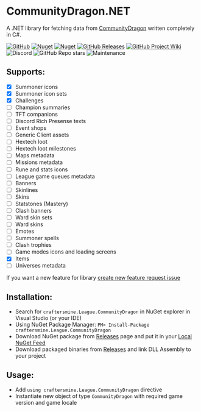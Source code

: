 # CommunityDragon.NET
A .NET library for fetching data from [CommunityDragon](https://communitydragon.org) written completely in C#.

[![GitHub](https://img.shields.io/github/license/craftersmine/League.CommunityDragon?color=darklime)](/LICENSE) 
[![Nuget](https://img.shields.io/nuget/v/craftersmine.League.CommunityDragon?logo=nuget)](https://www.nuget.org/packages/craftersmine.League.CommunityDragon) 
[![Nuget](https://img.shields.io/nuget/dt/craftersmine.League.CommunityDragon?label=nuget%20downloads&logo=nuget)](https://www.nuget.org/packages/craftersmine.League.CommunityDragon) 
[![GitHub Releases](https://img.shields.io/github/downloads/craftersmine/League.CommunityDragon/total?label=github%20downloads&logo=github)](https://github.com/craftersmine/SteamGridDB.NET/releases)
[![GitHub Project Wiki](https://img.shields.io/badge/docs-github--wiki-brightgreen)](https://github.com/craftersmine/League.CommunityDragon/wiki)
![Discord](https://img.shields.io/badge/discord-craftersmine-5865f2?logo=discord&logoColor=white)
![GitHub Repo stars](https://img.shields.io/github/stars/craftersmine/League.CommunityDragon)
![Maintenance](https://img.shields.io/maintenance/yes/2025)

## Supports:
* [x] Summoner icons
* [x] Summoner icon sets
* [x] Challenges
* [ ] Champion summaries
* [ ] TFT companions
* [ ] Discord Rich Presense texts
* [ ] Event shops
* [ ] Generic Client assets
* [ ] Hextech loot
* [ ] Hextech loot milestones
* [ ] Maps metadata
* [ ] Missions metadata
* [ ] Rune and stats icons
* [ ] League game queues metadata
* [ ] Banners
* [ ] Skinlines
* [ ] Skins
* [ ] Statstones (Mastery)
* [ ] Clash banners
* [ ] Ward skin sets
* [ ] Ward skins
* [ ] Emotes
* [ ] Summoner spells
* [ ] Clash trophies
* [ ] Game modes icons and loading screens
* [x] Items
* [ ] Universes metadata

If you want a new feature for library [create new feature request issue](https://github.com/craftersmine/League.CommunityDragon.NET/issues/new?assignees=&labels=enhancement&template=feature_request.md&title=)

## Installation:
* Search for `craftersmine.League.CommunityDragon` in NuGet explorer in Visual Studio (or your IDE)
* Using NuGet Package Manager: ```PM> Install-Package craftersmine.League.CommunityDragon```
* Download NuGet package from [Releases](https://github.com/craftersmine/League.CommunityDragon/releases) page and put it in your [Local NuGet Feed](https://docs.microsoft.com/en-us/nuget/hosting-packages/overview)
* Download packaged binaries from [Releases](https://github.com/craftersmine/League.CommunityDragon/releases) and link DLL Assembly to your project

## Usage:
* Add `using craftersmine.League.CommunityDragon` directive
* Instantiate new object of type `CommunityDragon` with required game version and game locale
